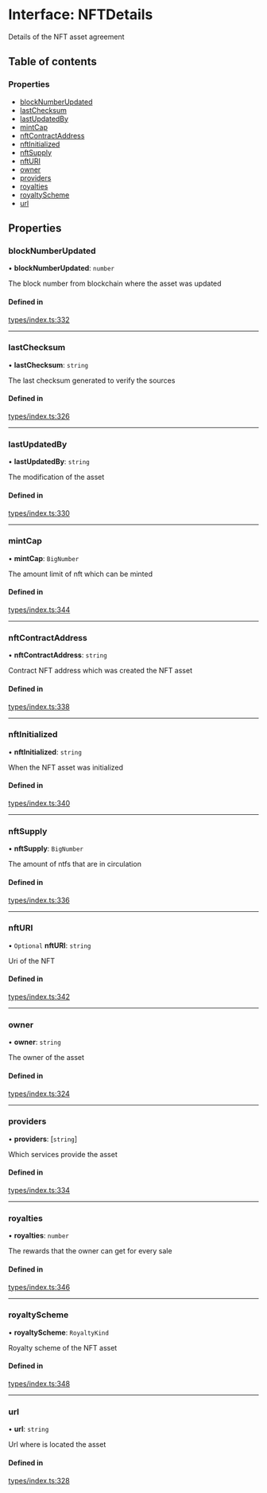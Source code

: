 # Interface: NFTDetails

Details of the NFT asset agreement

## Table of contents

### Properties

- [blockNumberUpdated](NFTDetails.md#blocknumberupdated)
- [lastChecksum](NFTDetails.md#lastchecksum)
- [lastUpdatedBy](NFTDetails.md#lastupdatedby)
- [mintCap](NFTDetails.md#mintcap)
- [nftContractAddress](NFTDetails.md#nftcontractaddress)
- [nftInitialized](NFTDetails.md#nftinitialized)
- [nftSupply](NFTDetails.md#nftsupply)
- [nftURI](NFTDetails.md#nfturi)
- [owner](NFTDetails.md#owner)
- [providers](NFTDetails.md#providers)
- [royalties](NFTDetails.md#royalties)
- [royaltyScheme](NFTDetails.md#royaltyscheme)
- [url](NFTDetails.md#url)

## Properties

### blockNumberUpdated

• **blockNumberUpdated**: `number`

The block number from blockchain where the asset was updated

#### Defined in

[types/index.ts:332](https://github.com/nevermined-io/react-components/blob/b3fb28e/catalog/src/types/index.ts#L332)

___

### lastChecksum

• **lastChecksum**: `string`

The last checksum generated to verify the sources

#### Defined in

[types/index.ts:326](https://github.com/nevermined-io/react-components/blob/b3fb28e/catalog/src/types/index.ts#L326)

___

### lastUpdatedBy

• **lastUpdatedBy**: `string`

The modification of the asset

#### Defined in

[types/index.ts:330](https://github.com/nevermined-io/react-components/blob/b3fb28e/catalog/src/types/index.ts#L330)

___

### mintCap

• **mintCap**: `BigNumber`

The amount limit of nft which can be minted

#### Defined in

[types/index.ts:344](https://github.com/nevermined-io/react-components/blob/b3fb28e/catalog/src/types/index.ts#L344)

___

### nftContractAddress

• **nftContractAddress**: `string`

Contract NFT address which was created the NFT asset

#### Defined in

[types/index.ts:338](https://github.com/nevermined-io/react-components/blob/b3fb28e/catalog/src/types/index.ts#L338)

___

### nftInitialized

• **nftInitialized**: `string`

When the NFT asset was initialized

#### Defined in

[types/index.ts:340](https://github.com/nevermined-io/react-components/blob/b3fb28e/catalog/src/types/index.ts#L340)

___

### nftSupply

• **nftSupply**: `BigNumber`

The amount of ntfs that are in circulation

#### Defined in

[types/index.ts:336](https://github.com/nevermined-io/react-components/blob/b3fb28e/catalog/src/types/index.ts#L336)

___

### nftURI

• `Optional` **nftURI**: `string`

Uri of the NFT

#### Defined in

[types/index.ts:342](https://github.com/nevermined-io/react-components/blob/b3fb28e/catalog/src/types/index.ts#L342)

___

### owner

• **owner**: `string`

The owner of the asset

#### Defined in

[types/index.ts:324](https://github.com/nevermined-io/react-components/blob/b3fb28e/catalog/src/types/index.ts#L324)

___

### providers

• **providers**: [`string`]

Which services provide the asset

#### Defined in

[types/index.ts:334](https://github.com/nevermined-io/react-components/blob/b3fb28e/catalog/src/types/index.ts#L334)

___

### royalties

• **royalties**: `number`

The rewards that the owner can get for every sale

#### Defined in

[types/index.ts:346](https://github.com/nevermined-io/react-components/blob/b3fb28e/catalog/src/types/index.ts#L346)

___

### royaltyScheme

• **royaltyScheme**: `RoyaltyKind`

Royalty scheme of the NFT asset

#### Defined in

[types/index.ts:348](https://github.com/nevermined-io/react-components/blob/b3fb28e/catalog/src/types/index.ts#L348)

___

### url

• **url**: `string`

Url where is located the asset

#### Defined in

[types/index.ts:328](https://github.com/nevermined-io/react-components/blob/b3fb28e/catalog/src/types/index.ts#L328)
